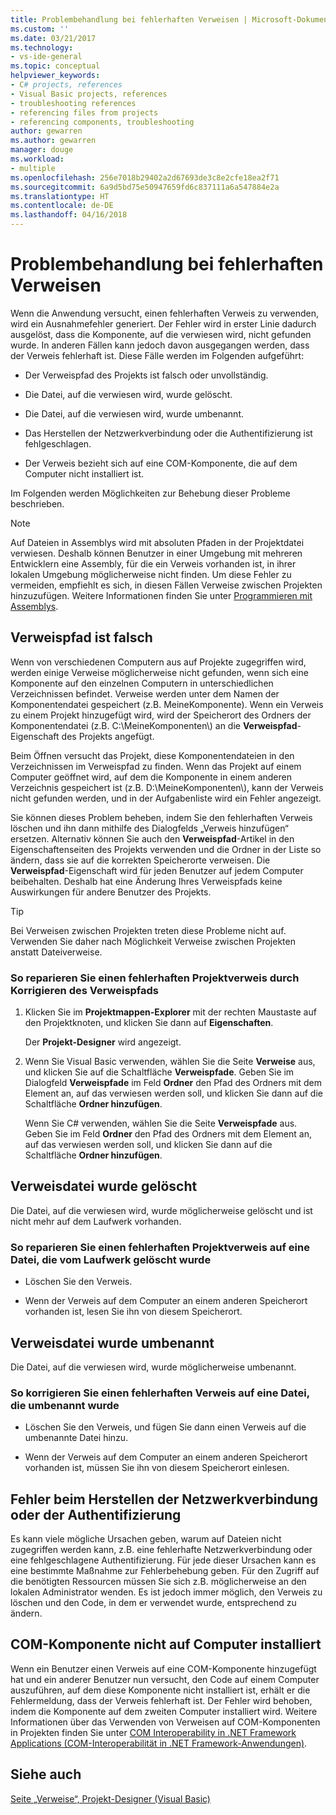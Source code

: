 ```yaml
---
title: Problembehandlung bei fehlerhaften Verweisen | Microsoft-Dokumentation
ms.custom: ''
ms.date: 03/21/2017
ms.technology:
- vs-ide-general
ms.topic: conceptual
helpviewer_keywords:
- C# projects, references
- Visual Basic projects, references
- troubleshooting references
- referencing files from projects
- referencing components, troubleshooting
author: gewarren
ms.author: gewarren
manager: douge
ms.workload:
- multiple
ms.openlocfilehash: 256e7018b29402a2d67693de3c8e2cfe18ea2f71
ms.sourcegitcommit: 6a9d5bd75e50947659fd6c837111a6a547884e2a
ms.translationtype: HT
ms.contentlocale: de-DE
ms.lasthandoff: 04/16/2018
---
```

# <a name="troubleshoot-broken-references"></a>Problembehandlung bei fehlerhaften Verweisen

Wenn die Anwendung versucht, einen fehlerhaften Verweis zu verwenden, wird ein Ausnahmefehler generiert. Der Fehler wird in erster Linie dadurch ausgelöst, dass die Komponente, auf die verwiesen wird, nicht gefunden wurde. In anderen Fällen kann jedoch davon ausgegangen werden, dass der Verweis fehlerhaft ist. Diese Fälle werden im Folgenden aufgeführt:

- Der Verweispfad des Projekts ist falsch oder unvollständig.

- Die Datei, auf die verwiesen wird, wurde gelöscht.

- Die Datei, auf die verwiesen wird, wurde umbenannt.

- Das Herstellen der Netzwerkverbindung oder die Authentifizierung ist fehlgeschlagen.

- Der Verweis bezieht sich auf eine COM-Komponente, die auf dem Computer nicht installiert ist.

Im Folgenden werden Möglichkeiten zur Behebung dieser Probleme beschrieben.

> [!NOTE]
> Auf Dateien in Assemblys wird mit absoluten Pfaden in der Projektdatei verwiesen. Deshalb können Benutzer in einer Umgebung mit mehreren Entwicklern eine Assembly, für die ein Verweis vorhanden ist, in ihrer lokalen Umgebung möglicherweise nicht finden. Um diese Fehler zu vermeiden, empfiehlt es sich, in diesen Fällen Verweise zwischen Projekten hinzuzufügen. Weitere Informationen finden Sie unter [Programmieren mit Assemblys](/dotnet/framework/app-domains/programming-with-assemblies).

## <a name="reference-path-is-incorrect"></a>Verweispfad ist falsch

Wenn von verschiedenen Computern aus auf Projekte zugegriffen wird, werden einige Verweise möglicherweise nicht gefunden, wenn sich eine Komponente auf den einzelnen Computern in unterschiedlichen Verzeichnissen befindet. Verweise werden unter dem Namen der Komponentendatei gespeichert (z.B. MeineKomponente). Wenn ein Verweis zu einem Projekt hinzugefügt wird, wird der Speicherort des Ordners der Komponentendatei (z.B. C:\MeineKomponenten\\) an die **Verweispfad**-Eigenschaft des Projekts angefügt.

Beim Öffnen versucht das Projekt, diese Komponentendateien in den Verzeichnissen im Verweispfad zu finden. Wenn das Projekt auf einem Computer geöffnet wird, auf dem die Komponente in einem anderen Verzeichnis gespeichert ist (z.B. D:\MeineKomponenten\\), kann der Verweis nicht gefunden werden, und in der Aufgabenliste wird ein Fehler angezeigt.

Sie können dieses Problem beheben, indem Sie den fehlerhaften Verweis löschen und ihn dann mithilfe des Dialogfelds „Verweis hinzufügen“ ersetzen. Alternativ können Sie auch den **Verweispfad**-Artikel in den Eigenschaftenseiten des Projekts verwenden und die Ordner in der Liste so ändern, dass sie auf die korrekten Speicherorte verweisen. Die **Verweispfad**-Eigenschaft wird für jeden Benutzer auf jedem Computer beibehalten. Deshalb hat eine Änderung Ihres Verweispfads keine Auswirkungen für andere Benutzer des Projekts.

> [!TIP]
> Bei Verweisen zwischen Projekten treten diese Probleme nicht auf. Verwenden Sie daher nach Möglichkeit Verweise zwischen Projekten anstatt Dateiverweise.

### <a name="to-fix-a-broken-project-reference-by-correcting-the-reference-path"></a>So reparieren Sie einen fehlerhaften Projektverweis durch Korrigieren des Verweispfads

1. Klicken Sie im **Projektmappen-Explorer** mit der rechten Maustaste auf den Projektknoten, und klicken Sie dann auf **Eigenschaften**.

   Der **Projekt-Designer** wird angezeigt.

1. Wenn Sie Visual Basic verwenden, wählen Sie die Seite **Verweise** aus, und klicken Sie auf die Schaltfläche **Verweispfade**. Geben Sie im Dialogfeld **Verweispfade** im Feld **Ordner** den Pfad des Ordners mit dem Element an, auf das verwiesen werden soll, und klicken Sie dann auf die Schaltfläche **Ordner hinzufügen**.

    Wenn Sie C# verwenden, wählen Sie die Seite **Verweispfade** aus. Geben Sie im Feld **Ordner** den Pfad des Ordners mit dem Element an, auf das verwiesen werden soll, und klicken Sie dann auf die Schaltfläche **Ordner hinzufügen**.

## <a name="referenced-file-has-been-deleted"></a>Verweisdatei wurde gelöscht

Die Datei, auf die verwiesen wird, wurde möglicherweise gelöscht und ist nicht mehr auf dem Laufwerk vorhanden.

### <a name="to-fix-a-broken-project-reference-for-a-file-that-no-longer-exists-on-your-drive"></a>So reparieren Sie einen fehlerhaften Projektverweis auf eine Datei, die vom Laufwerk gelöscht wurde

- Löschen Sie den Verweis.

- Wenn der Verweis auf dem Computer an einem anderen Speicherort vorhanden ist, lesen Sie ihn von diesem Speicherort.

## <a name="referenced-file-has-been-renamed"></a>Verweisdatei wurde umbenannt

Die Datei, auf die verwiesen wird, wurde möglicherweise umbenannt.

### <a name="to-fix-a-broken-reference-for-a-file-that-has-been-renamed"></a>So korrigieren Sie einen fehlerhaften Verweis auf eine Datei, die umbenannt wurde

- Löschen Sie den Verweis, und fügen Sie dann einen Verweis auf die umbenannte Datei hinzu.

- Wenn der Verweis auf dem Computer an einem anderen Speicherort vorhanden ist, müssen Sie ihn von diesem Speicherort einlesen.

## <a name="network-connection-or-authentication-has-failed"></a>Fehler beim Herstellen der Netzwerkverbindung oder der Authentifizierung

Es kann viele mögliche Ursachen geben, warum auf Dateien nicht zugegriffen werden kann, z.B. eine fehlerhafte Netzwerkverbindung oder eine fehlgeschlagene Authentifizierung. Für jede dieser Ursachen kann es eine bestimmte Maßnahme zur Fehlerbehebung geben. Für den Zugriff auf die benötigten Ressourcen müssen Sie sich z.B. möglicherweise an den lokalen Administrator wenden. Es ist jedoch immer möglich, den Verweis zu löschen und den Code, in dem er verwendet wurde, entsprechend zu ändern.

## <a name="com-component-is-not-installed-on-computer"></a>COM-Komponente nicht auf Computer installiert

Wenn ein Benutzer einen Verweis auf eine COM-Komponente hinzugefügt hat und ein anderer Benutzer nun versucht, den Code auf einem Computer auszuführen, auf dem diese Komponente nicht installiert ist, erhält er die Fehlermeldung, dass der Verweis fehlerhaft ist. Der Fehler wird behoben, indem die Komponente auf dem zweiten Computer installiert wird. Weitere Informationen über das Verwenden von Verweisen auf COM-Komponenten in Projekten finden Sie unter [COM Interoperability in .NET Framework Applications (COM-Interoperabilität in .NET Framework-Anwendungen)](/dotnet/visual-basic/programming-guide/com-interop/com-interoperability-in-net-framework-applications).

## <a name="see-also"></a>Siehe auch

[Seite „Verweise“, Projekt-Designer (Visual Basic)](../ide/reference/references-page-project-designer-visual-basic.md)
